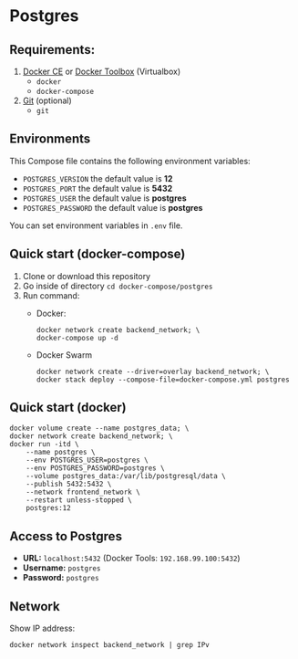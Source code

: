 # Postgres

## Requirements:
1. [Docker CE](https://download.docker.com?target=_blank) or [Docker Toolbox](https://github.com/docker/toolbox/releases/?target=_blank) (Virtualbox)
    - `docker`
    - `docker-compose`
1. [Git](https://git-scm.com/?target=_blank) (optional)
    - `git`

## Environments
This Compose file contains the following environment variables:

- `POSTGRES_VERSION` the default value is **12**
- `POSTGRES_PORT` the default value is **5432**
- `POSTGRES_USER` the default value is **postgres**
- `POSTGRES_PASSWORD` the default value is **postgres**

You can set environment variables in `.env` file.

## Quick start (docker-compose)
1. Clone or download this repository
1. Go inside of directory `cd docker-compose/postgres`
1. Run command:
    - Docker:

          docker network create backend_network; \
          docker-compose up -d

    - Docker Swarm

          docker network create --driver=overlay backend_network; \
          docker stack deploy --compose-file=docker-compose.yml postgres

## Quick start (docker)

    docker volume create --name postgres_data; \
    docker network create backend_network; \
    docker run -itd \
        --name postgres \
        --env POSTGRES_USER=postgres \
        --env POSTGRES_PASSWORD=postgres \
        --volume postgres_data:/var/lib/postgresql/data \
        --publish 5432:5432 \
        --network frontend_network \
        --restart unless-stopped \
        postgres:12

## Access to Postgres
- **URL:** `localhost:5432` (Docker Tools: `192.168.99.100:5432`)
- **Username:** `postgres`
- **Password:** `postgres`

## Network
Show IP address:

    docker network inspect backend_network | grep IPv
